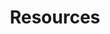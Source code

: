 ---
layout: profiles
permalink: /resources/
title: Resources
description: These resources have enriched my studies and I highly recommend them for anyone interested in the respective topics.
nav: true
nav_order: 6

resources:
  - subject: "Statistics and ML"
    items:
      - title: "Machine Learning and Pattern Recognition by CM Bishop"
        type: pdf
        link: Stats_ML/bishop.pdf
        description: "The Bible of Machine Learning"
      - title: "Introduction to Statistical Learning"
        type: pdf
        link: Stats_ML/ISLR.pdf
        description: "A comprehensive introduction to statistical methods used in machine learning."
      - title: "Deep Learning Book by Goodfellow, Bengio, and Courville"
        type: pdf
        link: Stats_ML/Ian_Goodfellow_DeepLearning.pdf
        description: "In-depth material on deep learning."
  - subject: "Quant Finance"
    items:
      - title: "Options, Futures, and Other Derivatives by John C. Hull"
        type: pdf
        link: Quant_Finance/OptionsFutures_Hull.pdf
        description: "A foundational text in derivatives trading."
      - title: "The Concepts and Practice of Mathematical Finance by Mark S. Joshi"
        type: pdf
        link: Quant_Finance/MathematicalFinance_Joshi.pdf
        description: "A mathematical approach to financial engineering."
      - title: "Introduction to Stochastic Calculus by Rajeeva L. Karandikar & B. V. Rao"
        type: pdf
        link: Quant_Finance/StochCalc_Intro_Karandikar.pdf
        description: "An introduction to stochastic calculus within the Indian Statistical Institute Series."
      - title: "Handbook of Financial Time Series"
        type: pdf
        link: Quant_Finance/FinTimeSeries_Handbook.pdf
        description: "A comprehensive guide to financial time series analysis."
      - title: "Basic Black-Scholes: Option Pricing and Trading by Timothy Falcon Crack"
        type: pdf
        link: Quant_Finance/BlackScholes_Basics.pdf
        description: "An explanatory text on Black-Scholes option pricing and trading."
      - title: "Inside the Black Box: A Simple Guide to Quantitative and High-Frequency Trading by Rishi K. Narang"
        type: pdf
        link: Quant_Finance/HFT_QuantGuide.pdf
        description: "A simplified exploration into the world of quantitative and high-frequency trading."
      - title: "Quantitative Primer"
        type: pdf
        link: Quant_Finance/QuantitativePrimer.pdf
        description: "A primer on quantitative analysis techniques."
  - subject: "C++"
    items:
      - title: "The Cherno's C++ Playlist"
        type: video
        link: https://www.youtube.com/playlist?list=PLlrATfBNZ98dudnM48yfGUldqGD0S4FFb
        description: "An excellent series of tutorials on C++ by The Cherno on YouTube."
      - title: "Effective Modern C++ by Scott Meyers"
        type: pdf
        link: C++/Scott_Meyers_Effective_Modern_C++.pdf
        description: "Techniques for mastering C++11 and C++14."
      - title: "CppNuts"
        type: video
        link: https://www.youtube.com/@CppNuts
        description: "A channel which contains very niche C++ interview content"
  - subject: "Puzzles and Math"
    items:
      - title: "Engel Problems"
        type: pdf
        link: Puzzles_Math/Engel_Problems.pdf
        description: "Problem book by Arthur Engel."
      - title: "Mathematical Puzzles by Martin Gardner"
        type: pdf
        link: Puzzles_Math/Math_Puzzles_Gardner.pdf
        description: "A delightful collection of mathematical puzzles by the renowned Martin Gardner."
      - title: "50 Challenging Problems in Probability"
        type: pdf
        link: Puzzles_Math/50Prob_Problems.pdf
        description: "Problems that provide a great test of probabilistic thinking."
      - title: "Mathematical Puzzles by Peter Winkler"
        type: pdf
        link: Puzzles_Math/Math_Puzzles_Winkler.pdf
        description: "Intriguing puzzles that challenge mathematical and logical thinking."
      - title: "Heard on the Street by Timothy Crack"
        type: pdf
        link: Puzzles_Math/HeardOnStreet_Crack.pdf
        description: "Quantitative questions from Wall Street job interviews."
      - title: "Practical Guide to Quantitative Finance Guide by Xinfeng Zhou"
        type: pdf
        link: Puzzles_Math/QuantFinanceGuide_Zhou.pdf
        description: "A practical guide to quantitative finance interviews."
      - title: "Websites"
        type: pdf
        link: Puzzles_Math/Websites.docx
        description: "A list of websites containing quant puzzles."
  - subject: "Operating Systems"
    items:
      - title: "Modern Operating Systems by Mythili Vutukuru"
        type: video
        link: https://www.youtube.com/playlist?list=PLDW872573QAb4bj0URobvQTD41IV6gRkx
        description: "An introduction to operating systems taught at IIT-B."
      - title: "The Linux Programming Interface"
        type: pdf
        link: OS/Kerrisk_The_Linux_programming_interface.pdf
        description: "A detailed look at the design and implementation of the Linux kernel."
  - subject: "Data Structures and Algorithms"
    items:
      - title: "Dynamic Programming Bootcamp IIT-GN"
        type: video
        link: https://www.youtube.com/playlist?list=PLAj_13N2fk-RA6wvOUmWOyUeL9zmWFJoI
        description: "An 6 video bootcamp on dynamic programming."
      - title: "DSA One Course"
        type: video
        link: https://www.youtube.com/playlist?list=PLUcsbZa0qzu3yNzzAxgvSgRobdUUJvz7p
        description: "An introductory course on DSA which I found extremely user friendly."
      - title: "Course on Competitive Programming"
        type: video
        link: https://www.youtube.com/playlist?list=PLauivoElc3ggagradg8MfOZreCMmXMmJ-
        description: "Provides an introduction to CP"
      - title: CSES Problem Set
        type: website
        link: https://cses.fi/problemset/
        description: "An essential problemset in CP"
---